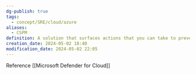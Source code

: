 ```yaml
---
dg-publish: true
tags:
  - concept/SRE/cloud/azure
aliases:
  - CSPM
definition: A solution that surfaces actions that you can take to prevent breaches
creation_date: 2024-05-02 18:40
modification_date: 2024-05-02 22:05
---
```

Reference [[Microsoft Defender for Cloud]]
